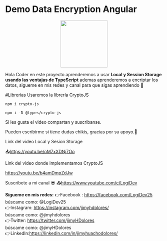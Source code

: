 # Demo Data Encryption Angular

<div style="display:flex; align-items: center;
    justify-content: center;">
<img src="https://drive.google.com/uc?export=view&id=1nKAIuha78LgSgY7HLA86uy2hFAW-ih3N" width="150px"></div>

Hola Coder en este proyecto aprenderemos a usar **Local y Session Storage usando las ventajas de TypeScript** ademas aprenderemos a encriptar los datos, sigueme en mis redes y canal para que sigas aprendiendo 🤗

#Librerías
Usaremos la librería CryptoJS

```
npm i crypto-js
```

```
npm i -D @types/crypto-js
```

Si les gusta el video compartan y suscribanse.

Pueden escribirme si tiene dudas chikis, gracias por su apoyo.🤗

Link del video Local y Sesion Storage

📤https://youtu.be/oM7xXDNj7Oo

Link del video donde implementamos CryptoJS

https://youtu.be/b4amDmpZdJw

Suscríbete a mi canal 😎
📤https://www.youtube.com/c/LogiDev

**Sígueme en mis redes:**
👉Facebook : https://facebook.com/LogiDev25  
búscame como: @LogiDev25  
👉Instagram: https://instagram.com/jimyhdolores/  
búscame como: @jimyhdolores  
👉Twitter: https://twitter.com/jimyHDolores  
búscame como: @jimyHDolores  
👉LinkedIn:https://linkedin.com/in/jimyhuachodolores/
